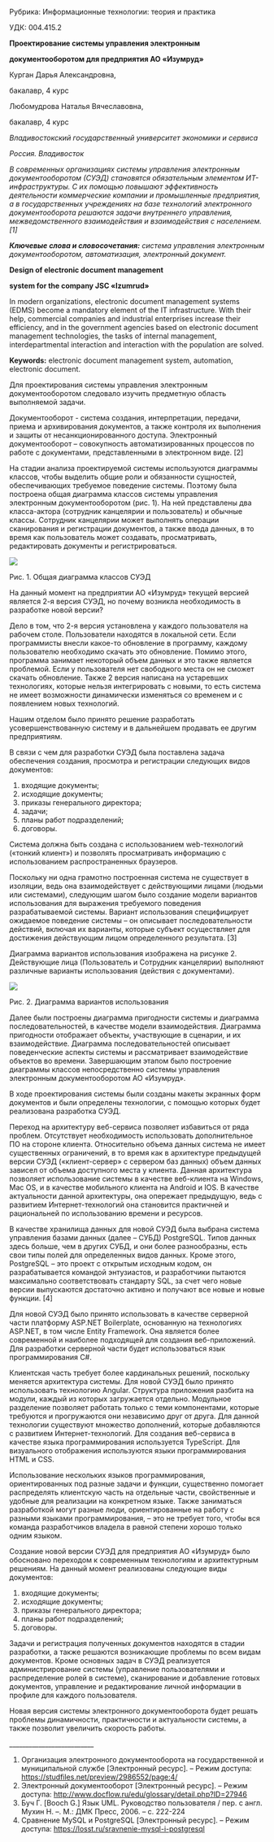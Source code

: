 ﻿Рубрика: Информационные технологии: теория и практика

УДК: 004.415.2

**Проектирование системы управления электронным** 

**документооборотом для предприятия АО «Изумруд»**

Курган Дарья Александровна,

бакалавр, 4 курс

Любомудрова Наталья Вячеславовна,

бакалавр, 4 курс

*Владивостокский государственный университет экономики и сервиса*

*Россия. Владивосток*

*В современных организациях системы управления электронным документооборотом (СУЭД) становятся обязательным элементом ИТ-инфраструктуры. С их помощью повышают эффективность деятельности коммерческие компании и промышленные предприятия, а в государственных учреждениях на базе технологий электронного документооборота решаются задачи внутреннего управления, межведомственного взаимодействия и взаимодействия с населением. [1]*

***Ключевые слова и словосочетания:** система управления электронным документооборотом, автоматизация, электронный документ.*

**Design of electronic document management** 

**system for the company JSC «Izumrud»**

In modern organizations, electronic document management systems (EDMS) become a mandatory element of the IT infrastructure. With their help, commercial companies and industrial enterprises increase their efficiency, and in the government agencies based on electronic document management technologies, the tasks of internal management, interdepartmental interaction and interaction with the population are solved.

**Keywords:** electronic document management system, automation, electronic document.

Для проектирования системы управления электронным документооборотом следовало изучить предметную область выполняемой задачи. 

Документооборот - система создания, интерпретации, передачи, приема и архивирования документов, а также контроля их выполнения и защиты от несанкционированного доступа. Электронный документооборот – совокупность автоматизированных процессов по работе с документами, представленными в электронном виде. [2]

На стадии анализа проектируемой системы используются диаграммы классов, чтобы выделить общие роли и обязанности сущностей, обеспечивающих требуемое поведение системы. Поэтому была построена общая диаграмма классов системы управления электронным документооборотом (рис. 1). На ней представлены два класса-актора (сотрудник канцелярии и пользователь) и обычные классы. Сотрудник канцелярии может выполнять операции сканирования и регистрации документов, а также ввода данных, в то время как пользователь может создавать, просматривать, редактировать документы и регистрироваться.

![](Aspose.Words.7aad5a2f-bf63-47b0-99da-006ef29da19c.001.png)

Рис. 1. Общая диаграмма классов СУЭД

На данный момент на предприятии АО «Изумруд» текущей версией является 2-я версия СУЭД, но почему возникла необходимость в разработке новой версии?

Дело в том, что 2-я версия установлена у каждого пользователя на рабочем столе. Пользователи находятся в локальной сети. Если программисты внесли какое-то обновление в программу, каждому пользователю необходимо скачать это обновление. Помимо этого, программа занимает некоторый объем данных и это также является проблемой. Если у пользователя нет свободного места он не сможет скачать обновление. Также 2 версия написана на устаревших технологиях, которые нельзя интегрировать с новыми, то есть система не имеет возможности динамически изменяться со временем и с появлением новых технологий.

Нашим отделом было принято решение разработать усовершенствованную систему и в дальнейшем продавать ее другим предприятиям.

В связи с чем для разработки СУЭД была поставлена задача обеспечения создания, просмотра и регистрации следующих видов документов:

1) входящие документы;
1) исходящие документы;
1) приказы генерального директора;
1) задачи;
1) планы работ подразделений;
1) договоры.

Система должна быть создана с использованием web-технологий («тонкий клиент») и позволять просматривать информацию с использованием распространенных браузеров.

Поскольку ни одна грамотно построенная система не существует в изоляции, ведь она взаимодействует с действующими лицами (людьми или системами), следующим шагом было создание модели вариантов использования для выражения требуемого поведения разрабатываемой системы. Вариант использования специфицирует ожидаемое поведение системы – он описывает последовательности действий, включая их варианты, которые субъект осуществляет для достижения действующим лицом определенного результата. [3] 

Диаграмма вариантов использования изображена на рисунке 2. Действующие лица (Пользователь и Сотрудник канцелярии) выполняют различные варианты использования (действия с документами).

![](Aspose.Words.7aad5a2f-bf63-47b0-99da-006ef29da19c.002.png)

Рис. 2. Диаграмма вариантов использования

Далее были построены диаграмма пригодности системы и диаграмма последовательностей, в качестве модели взаимодействия. Диаграмма пригодности отображает объекты, участвующие в сценарии, и их взаимодействие. Диаграмма последовательностей описывает поведенческие аспекты системы и рассматривает взаимодействие объектов во времени. Завершающим этапом было построение диаграммы классов непосредственно системы управления электронным документооборотом АО «Изумруд».

В ходе проектирования системы были созданы макеты экранных форм документов и были определены технологии, с помощью которых будет реализована разработка СУЭД.

Переход на архитектуру веб-сервиса позволяет избавиться от ряда проблем. Отсутствует необходимость использовать дополнительное ПО на стороне клиента. Относительно объема данных система не имеет существенных ограничений, в то время как в архитектуре предыдущей версии СУЭД («клиент-сервер» с сервером баз данных) объем данных зависел от объема доступного места у клиента. Данная архитектура позволяет использование системы в качестве веб-клиента на Windows, Mac OS, и в качестве мобильного клиента на Android и IOS. В качестве актуальности данной архитектуры, она опережает предыдущую, ведь с развитием Интернет-технологий она становится практичней и рациональней по использованию времени и ресурсов.

В качестве хранилища данных для новой СУЭД была выбрана система управления базами данных (далее – СУБД) PostgreSQL. Типов данных здесь больше, чем в других СУБД, и они более разнообразны, есть свои типы полей для определенных видов данных. Кроме этого, PostgreSQL – это проект с открытым исходным кодом, он разрабатывается командой энтузиастов, и разработчики пытаются максимально соответствовать стандарту SQL, за счет чего новые версии выпускаются достаточно активно и получают все новые и новые функции. [4]

Для новой СУЭД было принято использовать в качестве серверной части платформу ASP.NET Boilerplate, основанную на технологиях ASP.NET, в том числе Entity Framework. Она является более современной и наиболее подходящей для создания веб-приложений. Для разработки серверной части будет использоваться язык программирования C#.

Клиентская часть требует более кардинальных решений, поскольку меняется архитектура системы. Для новой СУЭД было принято использовать технологию Angular. Структура приложения разбита на модули, каждый из которых загружается отдельно. Модульное разделение позволяет работать только с теми компонентами, которые требуются и прогружаются они независимо друг от друга. Для данной технологии существуют множество дополнений, которые добавляются с развитием Интернет-технологий. Для создания веб-сервиса в качестве языка программирования используется TypeScript. Для визуального отображения используются языки программирования HTML и CSS.

Использование нескольких языков программирования, ориентированных под разные задачи и функции, существенно помогает распределять клиентскую часть на отдельные части, свойственные и удобные для реализации на конкретном языке. Также заниматься разработкой могут разные люди, ориентированные на работу с разными языками программирования, – это не требует того, чтобы вся команда разработчиков владела в равной степени хорошо только одним языком.

Создание новой версии СУЭД для предприятия АО «Изумруд» было обосновано переходом к современным технологиям и архитектурным решениям. На данный момент реализованы следующие виды документов:

1) входящие документы;
1) исходящие документы;
1) приказы генерального директора;
1) планы работ подразделений;
1) договоры.

Задачи и регистрация полученных документов находятся в стадии разработки, а также решаются возникающие проблемы по всем видам документов. Кроме основных задач в СУЭД реализуется администрирование системы (управление пользователями и распределение ролей в системе), сканирование и добавление готовых документов, управление и редактирование личной информации в профиле для каждого пользователя. 

Новая версия системы электронного документооборота будет решать проблемы динамичности, практичности и актуальности системы, а также позволит увеличить скорость работы.

\_\_\_\_\_\_\_\_\_\_\_\_\_\_\_\_\_\_\_\_\_\_\_\_\_\_

1. Организация электронного документооборота на государственной и муниципальной службе [Электронный ресурс]. – Режим доступа: <https://studfiles.net/preview/2986552/page:4/>
1. Электронный документооборот [Электронный ресурс]. – Режим доступа: http://www.docflow.ru/edu/glossary/detail.php?ID=27946
1. Буч Г. [Booch G.] Язык UML. Руководство пользователя / пер. с англ. Мухин Н. –. М.: ДМК Пресс, 2006. – с. 222-224 
1. Сравнение MySQL и PostgreSQL [Электронный ресурс]. – Режим доступа: https://losst.ru/sravnenie-mysql-i-postgresql
